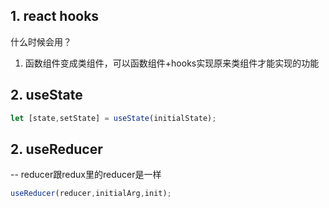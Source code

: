 ## 1. react hooks
什么时候会用？
1. 函数组件变成类组件，可以函数组件+hooks实现原来类组件才能实现的功能
## 2. useState
```js
let [state,setState] = useState(initialState);

```

## 2. useReducer
-- reducer跟redux里的reducer是一样
```js
useReducer(reducer,initialArg,init);
```